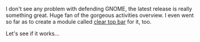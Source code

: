 I don't see any problem with defending GNOME, the latest release is really something great. Huge fan of the gorgeous activities overview. I even went so far as to create a module called [clear top bar](https://github.com/superterran/gnome-shell-extension-clear-top-bar) for it, too. 

Let's see if it works...
